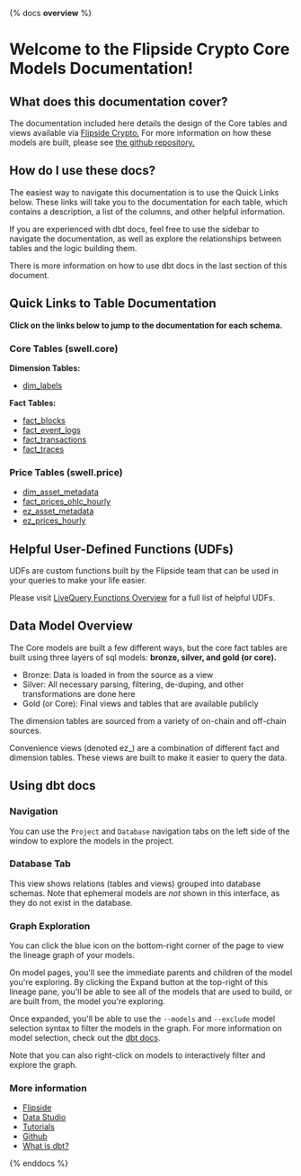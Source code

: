 {% docs __overview__ %}

# Welcome to the Flipside Crypto Core Models Documentation!

## **What does this documentation cover?**
The documentation included here details the design of the Core tables and views available via [Flipside Crypto.](https://flipsidecrypto.xyz/) For more information on how these models are built, please see [the github repository.](https://github.com/FlipsideCrypto/swell-models)

## **How do I use these docs?**
The easiest way to navigate this documentation is to use the Quick Links below. These links will take you to the documentation for each table, which contains a description, a list of the columns, and other helpful information.

If you are experienced with dbt docs, feel free to use the sidebar to navigate the documentation, as well as explore the relationships between tables and the logic building them.

There is more information on how to use dbt docs in the last section of this document.

## **Quick Links to Table Documentation**

**Click on the links below to jump to the documentation for each schema.**

### Core Tables (swell.core)

**Dimension Tables:**
- [dim_labels](https://flipsidecrypto.github.io/swell-models/#!/model/model.fsc_evm.core__dim_labels)

**Fact Tables:**
- [fact_blocks](https://flipsidecrypto.github.io/swell-models/#!/model/model.fsc_evm.core__fact_blocks)
- [fact_event_logs](https://flipsidecrypto.github.io/swell-models/#!/model/model.fsc_evm.core__fact_event_logs)
- [fact_transactions](https://flipsidecrypto.github.io/swell-models/#!/model/model.fsc_evm.core__fact_transactions)
- [fact_traces](https://flipsidecrypto.github.io/swell-models/#!/model/model.fsc_evm.core__fact_traces)

### Price Tables (swell.price)
- [dim_asset_metadata](https://flipsidecrypto.github.io/swell-models/#!/model/model.fsc_evm.price__dim_asset_metadata)
- [fact_prices_ohlc_hourly](https://flipsidecrypto.github.io/swell-models/#!/model/model.fsc_evm.price__fact_prices_ohlc_hourly)
- [ez_asset_metadata](https://flipsidecrypto.github.io/swell-models/#!/model/model.fsc_evm.price__ez_asset_metadata)
- [ez_prices_hourly](https://flipsidecrypto.github.io/swell-models/#!/model/model.fsc_evm.price__ez_prices_hourly)

## **Helpful User-Defined Functions (UDFs)**

UDFs are custom functions built by the Flipside team that can be used in your queries to make your life easier. 

Please visit [LiveQuery Functions Overview](https://flipsidecrypto.github.io/livequery-models/#!/overview) for a full list of helpful UDFs.

## **Data Model Overview**

The Core models are built a few different ways, but the core fact tables are built using three layers of sql models: **bronze, silver, and gold (or core).**

- Bronze: Data is loaded in from the source as a view
- Silver: All necessary parsing, filtering, de-duping, and other transformations are done here
- Gold (or Core): Final views and tables that are available publicly

The dimension tables are sourced from a variety of on-chain and off-chain sources.

Convenience views (denoted ez_) are a combination of different fact and dimension tables. These views are built to make it easier to query the data.

## **Using dbt docs**
### Navigation

You can use the ```Project``` and ```Database``` navigation tabs on the left side of the window to explore the models in the project.

### Database Tab

This view shows relations (tables and views) grouped into database schemas. Note that ephemeral models are *not* shown in this interface, as they do not exist in the database.

### Graph Exploration

You can click the blue icon on the bottom-right corner of the page to view the lineage graph of your models.

On model pages, you'll see the immediate parents and children of the model you're exploring. By clicking the Expand button at the top-right of this lineage pane, you'll be able to see all of the models that are used to build, or are built from, the model you're exploring.

Once expanded, you'll be able to use the ```--models``` and ```--exclude``` model selection syntax to filter the models in the graph. For more information on model selection, check out the [dbt docs](https://docs.getdbt.com/docs/model-selection-syntax).

Note that you can also right-click on models to interactively filter and explore the graph.


### **More information**
- [Flipside](https://flipsidecrypto.xyz/)
- [Data Studio](https://flipsidecrypto.xyz/studio)
- [Tutorials](https://docs.flipsidecrypto.com/our-data/tutorials)
- [Github](https://github.com/FlipsideCrypto/swell-models)
- [What is dbt?](https://docs.getdbt.com/docs/introduction)

{% enddocs %}
